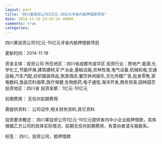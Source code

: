 ```yaml
---
layout: post
title: "四川某投资公司1亿元-10亿元寻省内抵押借款项目"
date: 2014-11-19 23:54:24 +0800
comments: true
categories: 
---
```

四川某投资公司1亿元-10亿元寻省内抵押借款项目



更新时间：2014-11-19

资金主体：投资公司
所在地区：四川省成都市成华区
投资行业：房地产,能源,化学化工,节能环保,建筑建材,矿产冶金,基础设施,农林牧渔,电气设备,机械机电,交通运输,汽车汽配,纺织服装饰品,旅游酒店,餐饮休闲娱乐,文化传媒广告,批发零售,家电数码,食品饮料烟草,医疗保健,生物医药,电子通信,海洋开发,商务贸易,园林园艺
投资地区：四川省
投资金额：1亿元-10亿元

前期费用：
无任何前期费用

需提供资料：
公司证件,相关财务资料,其它资料

投资要求概述：
四川某投资公司1亿元-10亿元提供省内中小企业抵押借款，具体根据乙方公司的具体实际情况，前期无任何前期费用，有意向者请与我联系。

标签：
四川，投资公司，抵押借款

